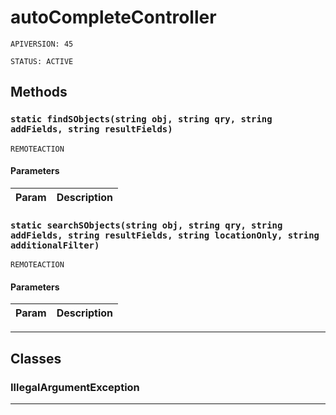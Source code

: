 # autoCompleteController

`APIVERSION: 45`

`STATUS: ACTIVE`
## Methods
### `static findSObjects(string obj, string qry, string addFields, string resultFields)`

`REMOTEACTION`
#### Parameters
|Param|Description|
|---|---|

### `static searchSObjects(string obj, string qry, string addFields, string resultFields, string locationOnly, string additionalFilter)`

`REMOTEACTION`
#### Parameters
|Param|Description|
|---|---|

---
## Classes
### IllegalArgumentException

---
